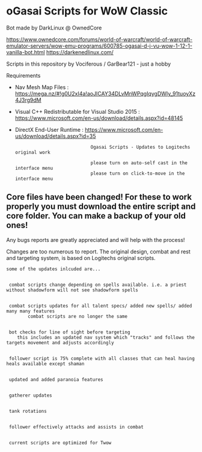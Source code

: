  # oGasai Scripts for WoW Classic

Bot made by DarkLinux @ OwnedCore

https://www.ownedcore.com/forums/world-of-warcraft/world-of-warcraft-emulator-servers/wow-emu-programs/600785-ogasai-d-j-vu-wow-1-12-1-vanilla-bot.html
https://darkenedlinux.com/

Scripts in this repository by Vociferous / GarBear121 - just a hobby

Requirements
- Nav Mesh Map Files : https://mega.nz/#!g0U2xI4a!aoJICAY34DLvMnWPqgIqygDWIy_91tuoyXz4J3rg9dM
- Visual C++ Redistributable for Visual Studio 2015 : https://www.microsoft.com/en-us/download/details.aspx?id=48145
- DirectX End-User Runtime : https://www.microsoft.com/en-us/download/details.aspx?id=35






                                  Ogasai Scripts - Updates to Logitechs original work
                                     
                                  please turn on auto-self cast in the interface menu
                                  please turn on click-to-move in the interface menu

## Core files have been changed! For these to work properly you must download the entire script and core folder. You can make a backup of your old ones!

 Any bugs reports are greatly appreciated and will help with the process!
 
  Changes are too numerous to report. The original design, combat and rest and targeting system, is based on Logitechs original scripts. 

    some of the updates inlcuded are...
    
    
     combat scripts change depending on spells available. i.e. a priest without shadowform will not see shadowform spells
     
     
     combat scripts updates for all talent specs/ added new spells/ added many many features
            combat scripts are no longer the same
            
     
     bot checks for line of sight before targeting
        this includes an updated nav system which "tracks" and follows the targets movement and adjusts accordingly
        
     
     follower script is 75% complete with all classes that can heal having heals available except shaman
     
     
     updated and added paranoia features
     
     
     gatherer updates
     
     
     tank rotations
     
     
     follower effectively attacks and assists in combat
     
     
     current scripts are optimized for Twow
 
